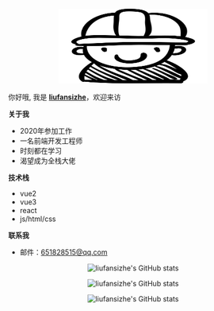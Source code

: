 <p align="center">
  <img width=300 height=150 src="person.svg" alt="liufansizhe's GitHub stats" />
 
</p>

你好哦, 我是  [**liufansizhe**](https://github.com/liufansizhe)，欢迎来访

**关于我**
- 2020年参加工作
- 一名前端开发工程师
- 时刻都在学习
- 渴望成为全栈大佬

**技术栈**
- vue2
- vue3
- react
- js/html/css

**联系我**
- 邮件：651828515@qq.com

<p align="center">
  <img width=300 height=150 src="https://github-readme-stats.vercel.app/api?username=liufansizhe" alt="liufansizhe's GitHub stats" />
 
</p>
<p align="center">
 <img width=300 height=150 src="https://github-readme-stats.vercel.app/api/top-langs/?username=liufansizhe&layout=compact" alt="liufansizhe's GitHub stats" />
</p>
<p align="center">
  <img height=150 src="https://github-contribution-stats.vercel.app/api/?username=liufansizhe" alt="liufansizhe's GitHub stats" />
</p>